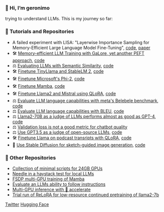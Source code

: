 ### 👋 Hi, I’m geronimo
trying to understand LLMs. This is my journey so far:

### 🚀 Tutorials and Repositories
* A failed experiment with LISA: "Layerwise Importance Sampling for Memory-Efficient Large Language Model Fine-Tuning", [code](https://github.com/geronimi73/3090_shorts/blob/main/nb_LISA_llama2-7b.ipynb), [paper](https://arxiv.org/abs/2403.17919)
* 🛠️ [Memory-efficient LLM Training with GaLore, yet another PEFT approach](https://medium.com/@geronimo7/llm-training-on-consumer-gpus-with-galore-d25075143cfb), [code](https://github.com/geronimi73/3090_shorts/blob/main/nb_galore_llama2-7b.ipynb)
* ⚖️ [Evaluating LLMs with Semantic Similarity](https://medium.com/@geronimo7/semscore-evaluating-llms-with-semantic-similarity-2abf5c2fadb9), [code](https://github.com/geronimi73/semscore)
* 🛠️ [Finetune TinyLlama and StableLM 2](https://medium.com/@geronimo7/tinyllama-1-1b-and-stable-lm-2-1-6b-cc0051d79be9), [code](https://github.com/geronimi73/TinyLlama-versus-StableLM2)
* 🛠️ [Finetune Microsoft's Phi-2](https://medium.com/@geronimo7/phinetuning-2-0-28a2be6de110), [code](https://github.com/geronimi73/phi2-finetune)
* 🛠️ [Finetune Mamba](https://medium.com/@geronimo7/mamba-a-shallow-dive-into-a-new-architecture-for-llms-54c70ade5957), [code](https://github.com/geronimi73/mamba/tree/main)
* 🛠️ [Finetune Llama2 and Mistral using QLoRA](https://medium.com/@geronimo7/finetuning-llama2-mistral-945f9c200611), [code](https://github.com/geronimi73/qlora-minimal)
* ⚖️ [Evaluate LLM language capabilities with meta's Belebele benchmark](https://medium.com/@geronimo7/evaluating-language-competence-of-llama-2-based-models-belebele-benchmark-91d4bbd250df), [code](https://github.com/geronimi73/belebele-llama)
* ⚖️ [Evaluate LLM language capabilities with BLEU](https://medium.com/@geronimo7/evaluating-language-competence-of-llama-2-based-models-the-bleu-score-d44c651a5e58), [code](https://github.com/geronimi73/sacrebleu-llama)
* ⚖️ [Llama2-70B as a judge of LLMs performs almost as good as GPT-4](https://medium.com/@geronimo7/judging-the-judges-668e80f4a1f2), [code](https://github.com/geronimi73/FastChat)
* ⚖️ [Validation loss is not a good metric for chatbot quality](https://medium.com/@geronimo7/reproducing-guanaco-141a6a85a3f7)
* ⚖️ [Use GPT3.5 as a judge of open-source LLMs](https://medium.com/@geronimo7/open-source-chatbots-in-the-wild-9a44d7a41a48), [code](https://github.com/g588928812/FastChat_eval)
* 🛠️ [Finetune Llama on podcast transripts with QLoRA](https://medium.com/@geronimo7/from-transcripts-to-ai-chat-an-experiment-with-the-lex-fridman-podcast-3248d216ec16), [code](https://github.com/g588928812/qlora)
* 💅 [Use Stable Diffusion for sketch-guided image generation](https://medium.com/@geronimo7/sketch-guided-stable-diffusion-a-tutorial-fb25bc69ddb5), [code](https://github.com/geronimi73/SD-minimal)

### 💎 Other Repositories
* [Collection of minimal scripts for 24GB GPUs](https://github.com/geronimi73/3090_shorts)
* [Needle in a haystack test for local LLMs](https://github.com/geronimi73/LLMTest_NeedleInAHaystack)
* [FSDP multi-GPU training of Mamba](https://github.com/geronimi73/train-mamba-with-fsdp)
* [Evaluate an LLMs ability to follow instructions](https://github.com/geronimi73/instruction-eval)
* [Multi-GPU inference with 🤗 accelerate](https://github.com/geronimi73/accelerate_tricks)
* [Trial run of ReLoRA for low-resource continued pretraining of llama2-7b](https://github.com/geronimi73/ReLoRA_trial)

[Twitter](https://twitter.com/Geronimo_AI) [Hugging Face](https://huggingface.co/g-ronimo) 

  
